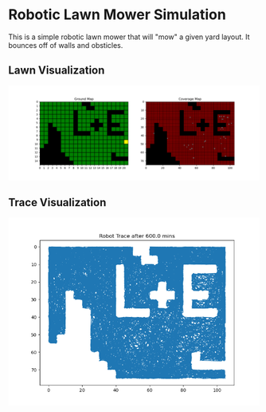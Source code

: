 # Robotic Lawn Mower Simulation
This is a simple robotic lawn mower that will "mow" a given yard layout. It bounces off of walls and obsticles.

## Lawn Visualization
![Lawn](Images/ground.png)

## Trace Visualization
![Lawn](Images/trace.png)
